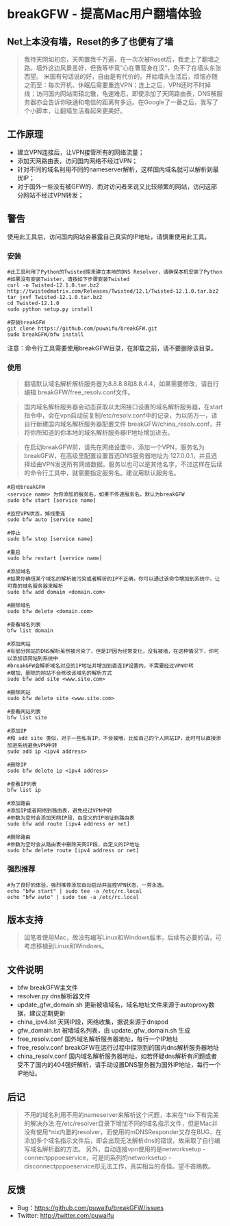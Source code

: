 breakGFW - 提高Mac用户翻墙体验
===


 Net上本没有墙，Reset的多了也便有了墙
---
>我待天网如初恋，天网置我千万遍，在一次次被Reset后，我走上了翻墙之路。墙外这边风景虽好，但我等毕竟“心在曹营身在汉”，免不了在墙头东张西望。
>米国有句话说的好，自由是有代价的。开始墙头生活后，烦恼亦随之而至：每次开机、休眠后需要重连VPN；连上之后，VPN还时不时掉线；访问国内网站南辕北辙，龟速难忍，即使添加了天网路由表，DNS解服务器亦会告诉你联通和电信的距离有多远。在Google了一番之后，我写了个小脚本，让翻墙生活看起来更美好。


工作原理
---
  - 建立VPN连接后，让VPN接管所有的网络流量；
  - 添加天网路由表，访问国内网络不经过VPN；
  - 针对不同的域名利用不同的nameserver解析，这样国内域名就可以解析到最优IP；
  - 对于国外一些没有被GFW的、而对访问者来说又比较频繁的网站，访问这部分网站不经过VPN转发；


警告
---
使用此工具后，访问国内网站会暴露自己真实的IP地址，请慎重使用此工具。


### 安装
    #此工具利用了Python的Twisted库来建立本地的DNS Resolver，请确保本机安装了Python
    #如果没有安装Twister，请按如下步骤安装Twisted
    curl -o Twisted-12.1.0.tar.bz2 http://twistedmatrix.com/Releases/Twisted/12.1/Twisted-12.1.0.tar.bz2
    tar jxvf Twisted-12.1.0.tar.bz2
    cd Twisted-12.1.0
    sudo python setup.py install
    
    #安装breakGFW
    git clone https://github.com/puwaifu/breakGFW.git
    sudo breakGFW/bfw install
注意：命令行工具需要使用breakGFW目录，在卸载之前，请不要删除该目录。


### 使用

>翻墙默认域名解析解析服务器为8.8.8.8和8.8.4.4，如果需要修改，请自行编辑 breakGFW/free_resolv.conf文件。

>国内域名解析服务器会动态获取以太网接口设置的域名解析服务器，在start指令中，会在vpn启动前复制/etc/resolv.conf中的记录，为以防万一，请自行新建国内域名解析服务器配置文件 breakGFW/china_resolv.conf，并将你所知道的你本地的域名解析服务器IP地址增加进去。

>在启动breakGFW前，请先在网络设置中，添加一个VPN，服务名为 breakGFW，在高级里配置设置首选DNS服务器地址为 127.0.0.1，并且选择经由VPN发送所有网络数据。服务以也可以是其他名字，不过这样在后续的命令行工具中，就需要指定服务名。建议用默认服务名。

    #启动breakGFW
    <service name> 为你添加的服务名，如果不传递服务名，默认为breakGFW
    sudo bfw start [service name]

    #监控VPN状态，掉线重连
    sudo bfw auto [service name]

    #停止
    sudo bfw stop [service name]

    #重启
    sudo bfw restart [service name]
    
    #添加域名
    #如果你确信某个域名的解析被污染或者解析的IP不正确，你可以通过该命令增加到系统中，让可靠的域名服务器来解析
    sudo bfw add domain <domain.com>

    #删除域名
    sudo bfw delete <domain.com>

    #查看域名列表
    bfw list domain

    #添加网站
    #有部分网站的DNS解析虽然被污染了，但是IP因为经常变化，没有被墙，在这种情况下，你可以添加该网站到系统中
    #breakGFW会解析域名对应的IP地址并增加到直连IP设置内，不需要经过VPN中转
    #增加、删除的网站不会修改该域名的解析方式
    sudo bfw add site <www.site.com>

    #删除网站
    sudo bfw delete site <www.site.com>

    #查看网站列表
    bfw list site

    #添加IP
    #和 add site 类似，对于一些私有IP，不会被墙，比如自己的个人网站IP，此时可以直接添加进系统避免VPN中转
    sudo add ip <ipv4 address>

    #删除IP
    sudo bfw delete ip <ipv4 address>

    #查看IP列表
    bfw list ip

    #添加路由
    #添加IP或者网络到路由表，避免经过VPN中转
    #参数为空时会添加天网IP段，自定义的IP地址到路由表
    sudo bfw add route [ipv4 address or net]

    #删除路由
    #参数为空时会从路由表中删除天网IP段，自定义的IP地址
    sudo bfw delete route [ipv4 address or net]

### 强烈推荐

    #为了良好的体验，强烈推荐添加自动启动并监控VPN状态，一劳永逸。
    echo "bfw start" | sudo tee -a /etc/rc.local
    echo "bfw auto" | sudo tee -a /etc/rc.local


版本支持
---
>因笔者使用Mac，故没有编写Linux和Windows版本，后续有必要的话，可考虑移植到Linux和Windows。

文件说明
---
  - bfw breakGFW主文件
  - resolver.py dns解析器文件
  - update_gfw_domain.sh 更新被墙域名，域名地址文件来源于autoproxy数据，建议定期更新
  - china_ipv4.lst 天网IP段，网络收集，据说来源于dnspod
  - gfw_domain.lst 被墙域名列表，由 update_gfw_domain.sh 生成
  - free_resolv.conf 国外域名解析服务器地址，每行一个IP地址
  - free_resolv.conf breakGFW在运行过程中探测到的国内dns解析服务器地址
  - china_resolv.conf 国内域名解析服务器地址，如若怀疑dns解析有问题或者受不了国内的404强奸解析，请手动设置DNS服务器为国外IP地址，每行一个IP地址。

后记
---
>不用的域名利用不用的nameserver来解析这个问题，本来在\*nix下有完美的解决办法:在/etc/resolver目录下增加不同的域名指示文件，但是Mac并没有使用\*nix内置的resolver，而使用的mDNSResponder又存在BUG，在添加多个域名指示文件后，即会出现无法解析dns的错误，故采取了自行编写域名解析器的方法。
>另外，自动连接vpn使用的是networksetup -connectpppoeservice，可是同系列的networksetup -disconnectpppoeservice却无法工作，真实相当的奇怪。望不吝赐教。

反馈
---
 - Bug：<https://github.com/puwaifu/breakGFW/issues>
 - Twitter: <http://twitter.com/puwaifu>
